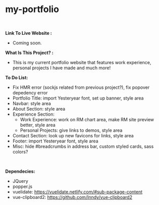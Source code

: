 # my-portfolio

<br>

<strong>Link To Live Website :</strong>

- Coming soon.

<strong>What Is This Project? :</strong>

- This is my current portfolio website that features work experience, personal projects I have made and much more!

<strong>To Do List:</strong>

- Fix HMR error (sockjs related from previous project?), fix popover depedency error
- Portfolio Title: import Yesteryear font, set up banner, style area
- Navbar: style area
- About Section: style area
- Experience Section: 
    - Work Experience: work on RM chart area, make RM site preview better, style area
    - Personal Projects: give links to demos, style area
- Contact Section: look up new favicons for links, style area
- Footer: import Yesteryear font, style area
- Misc: hide #breadcrumbs in address bar, custom styled cards, sass colors?

<br>

<strong>Dependecies:</strong>

- JQuery
- popper.js
- vuelidate: https://vuelidate.netlify.com/#sub-package-content
- vue-clipboard2: https://github.com/Inndy/vue-clipboard2
